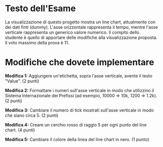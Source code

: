 # Testo dell'Esame 
La visualizzazione di questo progetto mostra un line chart, attualmente con dei dati finti (dummy). L'asse orizzontale rappresenta il tempo, mentre l'asse verticale rappresenta un generico valore numerico.
Il compito dello studente è quello di apportare delle modifiche alla visualizzazione proposta.
Il voto massimo della prova è 11.

# Modifiche che dovete implementare
**Modifica 1:** Aggiungere un'etichetta, sopra l'asse verticale, avente il testo "Value". (2 punti)

**Modifica 2:** Formattare i numeri sull'asse verticale in modo che utilizzino il Sistema Internazionale dei Prefissi (ad esempio, 10000 ⇒ 10k, 1200 ⇒ 1.2k). (2 punti)

**Modifica 3:** Cambiare il numero di tick mostrati sull'asse verticale in modo che siano circa 5. (2 punti)

**Modifica 4:** Creare un cerchio rosso di raggio 5 per ogni punto del line chart. (4 punti)

**Modifica 5:** Cambiare il colore della linea del line chart in nero. (1 punto)